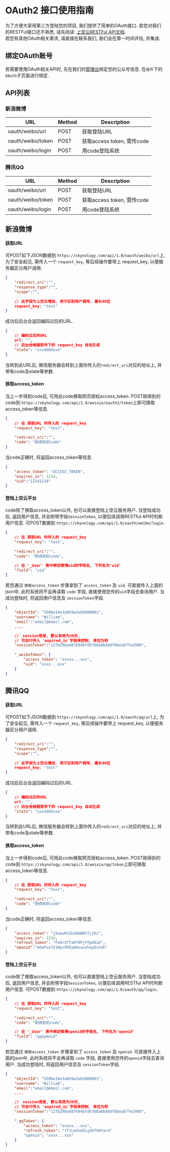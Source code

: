 # OAuth2 接口使用指南
为了方便大家用第三方登陆您的项目, 我们提供了简单的OAuth接口. 若您对我们的RESTFul接口还不熟悉, 请先阅读: [上空云RESTFul API文档](#restful-api.html).   
若您有其他OAuth相关需求, 请直接在联系我们, 我们会在第一时间评估, 并集成.


## 绑定OAuth账号
若需要使用OAuth相关API时, 先在我们的[管理台](#console-tutorial.html)绑定您的公众号信息. 在`组件`下的`OAuth`子页面进行绑定.


## API列表

### 新浪微博
URL|Method|Description
---|------|-----------
oauth/weibo/url |POST| 获取登陆URL
oauth/weibo/token |POST| 获取access token, 需传code
oauth/weibo/login |POST| 用code登陆系统
 
### 腾讯QQ
URL|Method|Description
---|------|-----------
oauth/weibo/url |POST| 获取登陆URL
oauth/weibo/token |POST| 获取access token, 需传code
oauth/weibo/login |POST| 用code登陆系统


## 新浪微博

#### 获取URL
可POST如下JSON数据到 `https://skynology.com/api/1.0/oauth/weibo/url`上, 为了安全起见, 需传入一个 `request_key`, 等后续操作要带上 request_key,  以便服务器区分用户调用.

```json
{
	"redirect_uri":"",
	"response_type":"",
	"scope":"",
	
	// 此字段为上空云增加. 用于区别用户调用. 最长40位 
	request_key: "test"
}
```
成功后后台会返回编码过后的URL.

```json
{
	// 编码过后的URL
	url: "",
	// 后台会根据您传下的 request_key 自动生成
	"state": "xxxddddxxx"
}
```
当转到此URL后, 微信服务器会转到上面你传入的`redirect_uri`对应的地址上, 并带有code及state等参数.

#### 换取access_token
当上一步得到code后, 可用此code换取网页授权access_token. POST刚得到的code到 `https://skynology.com/api/1.0/weixin/oauth2/token`上即可换取access_token等信息.

```json
{
	// 在 获取URL 时传入的 request_key
	"request_key": "test",
	
	"redirect_uri":"",
	"code": "刚得到的code"
}
```
当code正确时, 将返回access_token等信息.

```json
{
	"access_token": "ACCESS_TOKEN",
	"expires_in": 1234,
	"uid":"12341234"
}
```

#### 登陆上空云平台
code除了换取access_token以外, 也可以直接登陆上空云服务用户. 当登陆成功后,  返回用户信息, 并会附带字段`SessionToken`, 以便后续调用RESTful API时判断用户信息. 可POST数据到 `https://skynology.com/api/1.0/oauth/weibo/login`.

```json
{
	// 在 获取URL 时传入的 request_key
	"request_key": "test",
	
	"redirect_uri":"",
	"code": "刚得到的code",

	// 在 '_User' 表中绑定微博uid的字段名, 下列名为'uid'
	"field": "uid"
}
```
若您通过 `换取access_token` 步骤拿到了 `access_token` 及 `uid`. 可直接传入上面的json中, 此时系统将不会再读取 `code` 字段, 直接使用您传的`uid`字段去查询用户. 当成功登陆时, 将返回用户信息及 `sessionToken`字段.


```json
{
	"objectId": "5506e16e3a859a3ab5000001",
	"username": "William",
	"email":"email@email.com",
	....

	//　session信息, 默认有效为30天, 
	// 可自行传入 'expired_in`字段来控制, 单位为秒
	"sessionToken":"127b296a487694bfd6760a0b48df8beab7fe2908",
	
	"_weiboToken": {
        "access_token": "xxxxx...xxx",
        "uid": "xxxx...xxx"
    }
}
```


## 腾讯QQ

#### 获取URL
可POST如下JSON数据到 `https://skynology.com/api/1.0/oauth/qq/url`上, 为了安全起见, 需传入一个 `request_key`, 等后续操作要带上 request_key,  以便服务器区分用户调用.

```json
{
	"redirect_uri":"",
	"response_type":"",
	"scope":"",
	
	// 此字段为上空云增加. 用于区别用户调用. 最长40位 
	request_key: "test"
}
```
成功后后台会返回编码过后的URL.

```json
{
	// 编码过后的URL
	url: "",
	// 后台会根据您传下的 request_key 自动生成
	"state": "xxxddddxxx"
}
```
当转到此URL后, 微信服务器会转到上面你传入的`redirect_uri`对应的地址上, 并带有code及state等参数.

#### 换取access_token
当上一步得到code后, 可用此code换取网页授权access_token. POST刚得到的code到 `https://skynology.com/api/1.0/weixin/qq/token`上即可换取access_token等信息.

```json
{
	// 在 获取URL 时传入的 request_key
	"request_key": "test",
	
	"redirect_uri":"",
	"code": "刚得到的code"
}
```
当code正确时, 将返回access_token等信息.

```json
{
	"access_token": "j5wewKnZLKAmWN7IjjKz",
	"expires_in": 1234,
	"refresh_token": "FeOrXfTaKY9PjYfpX8uX",
	"openid":"mGwFuslX1Wyc9VEyQAsauuhayQv2ak"
}
```

#### 登陆上空云平台
code除了换取access_token以外, 也可以直接登陆上空云服务用户. 当登陆成功后,  返回用户信息, 并会附带字段`SessionToken`, 以便后续调用RESTful API时判断用户信息. 可POST数据到 `https://skynology.com/api/1.0/oauth/qq/login`.

```json
{
	// 在 获取URL 时传入的 request_key
	"request_key": "test",
	
	"redirect_uri":"",
	"code": "刚得到的code",

	// 在 '_User' 表中绑定微博openid的字段名, 下列名为'openid'
	"field": "qqopenid"
}
```
若您通过 `换取access_token` 步骤拿到了 `access_token` 及 `openid`. 可直接传入上面的json中, 此时系统将不会再读取 `code` 字段, 直接使用您传的`openid`字段去查询用户. 当成功登陆时, 将返回用户信息及 `sessionToken`字段.


```json
{
	"objectId": "5506e16e3a859a3ab5000001",
	"username": "William",
	"email":"email@email.com",
	....

	//　session信息, 默认有效为30天, 
	// 可自行传入 'expired_in`字段来控制, 单位为秒
	"sessionToken":"127b296a487694bfd6760a0b48df8beab7fe2908",
	
	"_qqToken": {
        "access_token": "xxxxx...xxx",
        "refresh_token": "rT1LmXudZLq3hT94Yar4"
        "openid": "xxxx...xxx"
    }
}
```